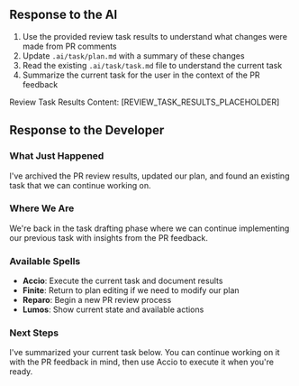 ## Response to the AI

1. Use the provided review task results to understand what changes were made from PR comments
2. Update `.ai/task/plan.md` with a summary of these changes
3. Read the existing `.ai/task/task.md` file to understand the current task
4. Summarize the current task for the user in the context of the PR feedback

Review Task Results Content:
[REVIEW_TASK_RESULTS_PLACEHOLDER]

## Response to the Developer

### What Just Happened
I've archived the PR review results, updated our plan, and found an existing task that we can continue working on.

### Where We Are
We're back in the task drafting phase where we can continue implementing our previous task with insights from the PR feedback.

### Available Spells
- **Accio**: Execute the current task and document results
- **Finite**: Return to plan editing if we need to modify our plan
- **Reparo**: Begin a new PR review process
- **Lumos**: Show current state and available actions

### Next Steps
I've summarized your current task below. You can continue working on it with the PR feedback in mind, then use Accio to execute it when you're ready.